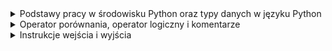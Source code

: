 <details>
  <summary>Podstawy pracy w środowisku Python oraz typy danych w języku Python</summary>
    <details>
    <summary>1. Pierwszy program:</summary>
    
```python
print("my first program")
```

</details>
    <details>
    <summary>2. Pierwsza zmienna:</summary>
    
```python
data = "my first program"
print(data)
```
</details>
    <details>
    <summary>3. Wyświetlanie zmiennych:</summary>
    
```python
number = 12
pi = 3.14
date = "August 12th 2011"
condition = True
print(number)
print(pi)
print(date)
print(condition)
```
</details>
    <details>
    <summary>4. Wyświetlanie zmiennych II:</summary>
    
```python
a = 13
b = 8.78
c = "text_value"
d = True
print(a)
print(b)
print(c)
print(d)
```
</details>
    <details>
    <summary>5. Typy zmiennych:</summary>
    
```python
number_1 = 12
pi = 3.14159
date = "August 12th 2011"
condition = True
print(type(number_1))
print(type(pi))
print(type(date))
print(type(condition))
```
</details>
    <details>
    <summary>6. Konwersja typów:</summary>
    
```python
x = 1995
x = str(x)
print(type(x))
```
</details>
    <details>
    <summary>7. Konwersja napisu na liczby:</summary>
    
```python
    x = "15.78"
    a = float(x)
    b = int(float(x))
    print(a)
    print(b)
```
</details>
    <details>
    <summary>8. Łączenie napisów:</summary>
    
```python
    a = "Hello "
    b = "world"
    print(a + b)
```
</details>
    <details>
    <summary>9. Łączenie napisów II:</summary>
    
```python
    text = "I was born in "
    year = 1987
    short_story = text + str(year) + "."
    print(short_story)
```
</details>
    <details>
    <summary>10. Konkatenacja zmiennych:</summary>
    
```python
    a = "My number is "
    b = 15
    x = a + str(b)
    print(x)
```
</details>
    <details>
    <summary>11. Nieoczekiwana operacja mnożenia:</summary>
    
```python
    number = "7"
    print("The result of 5*" + number + " is:", 5 * int(number))
```
</details>
    <details>
    <summary>12. Trójkąt:</summary>
    
```python
    print("*")
    print("*" * 2)
    print("*" * 3)
    print("*" * 4)
```
</details>
    <details>
    <summary>13. Trójkąt II:</summary>
    
```python
for i in range(4):
    for j in range(i+1):
        print("*", end="")
    if i != 3:
        print()
```
</details>
    <details>
    <summary>14. Odcinek:</summary>
    
```python
    n = 10
    print("|", "-" * n, "|", sep="")
```
</details>
    <details>
    <summary>15. Komentowanie kodu:</summary>
    
```python
    # AADASDASDJHASKDJHAKJSDHAKJSDHKJASHDKJASHdJASDH
    #asdadsasd
    a = 6
    #sadadsads
    b = 2
    #sdadsasdadsdas
    print(a % b == 0)
```
</details>



   




</details>

<details>
    <summary>Operator porównania, operator logiczny i komentarze</summary>
    <ul>
      <details>
      <summary>1. Test logiczny:</summary>
      
```python
      # Insert your code here
      number = 12
      test = number > 10
      print(type(test))
```
</details>
      <details>
      <summary>2. Wyrażenie logiczne:</summary>
      
```python
      a = 16.5
      b = 16
      print(a > b)
      print(a < b)
      print(a == b)
      a = int(a)
      print(a > b)
      print(a < b)
      print(a == b)
```
</details>
      <details>
      <summary>3. Testy logiczne:</summary>
      
```python
      imie = "Jacek"
      wiek = 14
      klasa = "3a"
      print(imie == "Jacek" and wiek < 18)
      print(klasa == "3b" or imie == "Wojtek")
```
</details>
      <details>
      <summary>4. Przekształcenie i porównanie zmiennej liczbowej:</summary>
      
```python
      x = 18
      x += 2
      print(x == 20)
      x *= -1
      print(x == -20)
```
</details>
      <details>
      <summary>5. Test parzystości:</summary>
      
```python
      number = 23
      # Insert your code here
      print("Parity test: " + str(number % 2 == 0))
```
</details>
      <details>
      <summary>6. Test parzystości II:</summary>
      
```python
      number = 12
      # Insert your code here
      print("Parity test: " + str(int(number % 2 == 0)))
```
</details>
      <details>
      <summary>7. Test parzystości III:</summary>
      
```python
      number = 13
      # Insert your code here
      print("Liczba " + str(number) + " jest " + ("parzysta." if number % 2 == 0 else "nieparzysta."))
```
</details>
    </ul>
</details>
  <details>
    <summary>Instrukcje wejścia i wyjścia</summary>
    <ul>
      <details>
      <summary>1. Wprowadzanie własnych danych do programu:</summary>
      
```python
      number = input()
      print(type(number))
```
</details>
      <details>
      <summary>2. Dodawanie dwóch liczb:</summary>
      
```python
      # Input your code here
      a = int(input())
      b = int(input())
      print(f"Sum of numbers {a} and {b} is {a+b}")
```
</details>
      <details>
      <summary>3. Pobranie informacji od użytkownika:</summary>
      
```python
      a = input("What is your name?")
      b = int(input('How old are you?'))
      print(f"Your name is {a}\nYou are {b} years old")
```
</details>
      <details>
      <summary>4. Wynik testu logicznego:</summary>
      
```python
      a = int(input())
      b = int(input())
      print(a % b == 0)
```
</details>
      <details>
      <summary>5. Suma wylosowanych liczb:</summary>
      
```python
      import random
      c = int(input())
      d = int(input())
      e = int(input())
      f = int(input())
      a, b = random.randint(c, d-1), random.randint(e, f-1)
      print(a + b)
```
</details>
      <details>
      <summary>6. Pobranie danych od użytkownika i weryfikacja warunku:</summary>
      
```python
      import random
      c = int(input())
      d = int(input())
      b = int(input())
      a = random.randint(c, d)
      print(a == b)
```
</details>
    </ul>
</details>
